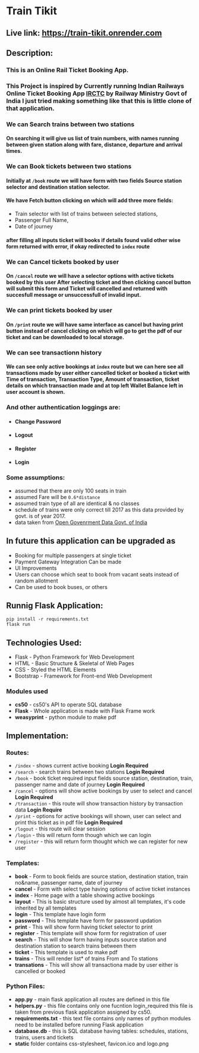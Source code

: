 # Train Tikit
## Live link: https://train-tikit.onrender.com
## Description:
### This is an Online Rail Ticket Booking App.

### This Project is inspired by Currently running Indian Railways Online Ticket Booking App [IRCTC](irctc.co.in/) by Railway Ministry Govt of India **I just tried making something like that this is little clone of that application**.

### We can Search trains between two stations
#### On searching it will give us list of train numbers, with names running between given station along with fare, distance, departure and arrival times.

### We can Book tickets between two stations
#### Initially at `/book` route we will have form with two fields Source station selector and destination station selector.
#### We have Fetch button clicking on which will add three more fields:
+ Train selector with list of trains between selected stations,
+ Passenger Full Name,
+ Date of journey
#### after filling all inputs ticket will books if details found valid other wise form returned with error, if okay redirected to `index` route

### We can Cancel tickets booked by user
#### On `/cancel` route we will have a selector options with active tickets booked by this user After selecting ticket and then clicking cancel button will submit this form and Ticket will cancelled and returned with succesfull message or unsuccessfull of invalid input.

### We can print tickets booked by user
#### On `/print` route we will have same interface as cancel but having print button instead of cancel clicking on which will go to get the pdf of our ticket and can be downloaded to local storage.

### We can see transactionn history
#### We can see only active bookings at `index` route but we can here see all transactions made by user either cancelled ticket or booked a ticket with Time of transaction, Transaction Type, Amount of transaction, ticket details on which transaction made and at top left Wallet Balance left in user account is shown.

### And other authentication loggings are:
+ #### Change Password
+ #### Logout
+ #### Register
+ #### Login

### Some assumptions:
+ assumed that there are only 100 seats in train
+ assumed Fare will be `0.6*distance`
+ assumed train type of all are identical &  no classes
+ schedule of trains were only correct till 2017 as this data provided by govt. is of year 2017.
+ data taken from [Open Govenrment Data Govt. of India](https://data.gov.in/)

## In future this application can be upgraded as
+ Booking for multiple passengers at single ticket
+ Payment Gateway Integration Can be made
+ UI Improvements
+ Users can choose which seat to book from vacant seats instead of random allotment
+ Can be used to book buses, or others


## Runnig Flask Application:
```
pip install -r requirements.txt
flask run
```


## Technologies Used:
+ Flask - Python Framework for Web Development
+ HTML - Basic Structure & Skeletal of Web Pages
+ CSS - Styled the HTML Elements
+ Bootstrap - Framework for Front-end Web Development

### Modules used
+ **cs50** - cs50's API to operate SQL database
+ **Flask** - Whole application is made with Flask Frame work
+ **weasyprint** - python module to make pdf



## Implementation:
### Routes:
+ `/index` - shows current active booking **Login Required**
+ `/search` - search trains between two stations **Login Required**
+ `/book` - book ticket required input fields source station, destination, train, passenger name and date of journey **Login Required**
+ `/cancel` - options will show active bookings by user to select and cancel **Login Required**
+ `/transaction` - this route will show transaction history by transaction data **Login Require**
+ `/print` - options for active bookings will shown, user can select and print this ticket as in pdf file **Login Required**
+ `/logout` - this route will clear session
+ `/login` - this will return form though which we can login
+ `/register` - this will return form thought which we can register for new user

### Templates:
+ **book** - Form to book fields are source station, destination station, train no&name, passenger name, date of journey
+ **cancel** - Form with select type having options of active ticket instances
+ **index** - Home page with a table showing active bookings
+ **layout** - This is basic structure used by almost all templates, it's code inherited by all templates
+ **login** - This template have login form
+ **password** - This template have form for password updation
+ **print** - This will show form having ticket selector to print
+ **register** - This template will show form for registration of user
+ **search** - This will show form having inputs source station and destination station to search trains between them
+ **ticket** - This template is used to make pdf
+ **trains** - This will render list* of trains From and To stations
+ **transations** - This will show all transactiona made by user either is cancelled or booked

### Python Files:
+ **app.py** - main flask application all routes are defined in this file
+ **helpers.py** - this file contains only one fucntion login_required this file is taken from previous flask application assigned by cs50.
+ **requirements.txt** - this text file contains only names of python modules need to be installed before running Flask application
+ **database.db** - this is SQL database having tables: schedules, stations, trains, users and tickets
+ **static** folder contains css-stylesheet, favicon.ico and logo.png
